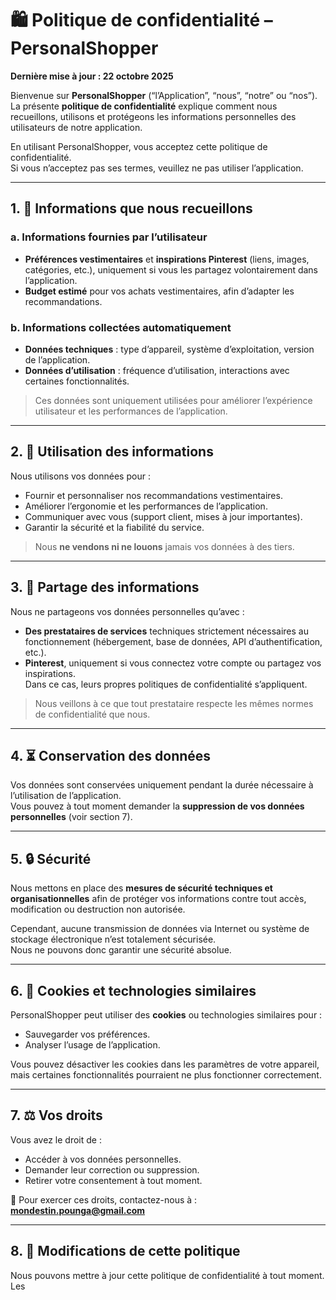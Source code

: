 # 🛍️ Politique de confidentialité – PersonalShopper

**Dernière mise à jour : 22 octobre 2025**

Bienvenue sur **PersonalShopper** (“l’Application”, “nous”, “notre” ou “nos”).  
La présente **politique de confidentialité** explique comment nous recueillons, utilisons et protégeons les informations personnelles des utilisateurs de notre application.

En utilisant PersonalShopper, vous acceptez cette politique de confidentialité.  
Si vous n’acceptez pas ses termes, veuillez ne pas utiliser l’application.

---

## 1. 🧾 Informations que nous recueillons

### a. Informations fournies par l’utilisateur
- **Préférences vestimentaires** et **inspirations Pinterest** (liens, images, catégories, etc.), uniquement si vous les partagez volontairement dans l’application.  
- **Budget estimé** pour vos achats vestimentaires, afin d’adapter les recommandations.

### b. Informations collectées automatiquement
- **Données techniques** : type d’appareil, système d’exploitation, version de l’application.  
- **Données d’utilisation** : fréquence d’utilisation, interactions avec certaines fonctionnalités.  

> Ces données sont uniquement utilisées pour améliorer l’expérience utilisateur et les performances de l’application.

---

## 2. 🎯 Utilisation des informations

Nous utilisons vos données pour :
- Fournir et personnaliser nos recommandations vestimentaires.  
- Améliorer l’ergonomie et les performances de l’application.  
- Communiquer avec vous (support client, mises à jour importantes).  
- Garantir la sécurité et la fiabilité du service.

> Nous **ne vendons ni ne louons** jamais vos données à des tiers.

---

## 3. 🤝 Partage des informations

Nous ne partageons vos données personnelles qu’avec :
- **Des prestataires de services** techniques strictement nécessaires au fonctionnement (hébergement, base de données, API d’authentification, etc.).  
- **Pinterest**, uniquement si vous connectez votre compte ou partagez vos inspirations.  
  Dans ce cas, leurs propres politiques de confidentialité s’appliquent.

> Nous veillons à ce que tout prestataire respecte les mêmes normes de confidentialité que nous.

---

## 4. ⏳ Conservation des données

Vos données sont conservées uniquement pendant la durée nécessaire à l’utilisation de l’application.  
Vous pouvez à tout moment demander la **suppression de vos données personnelles** (voir section 7).

---

## 5. 🔒 Sécurité

Nous mettons en place des **mesures de sécurité techniques et organisationnelles** afin de protéger vos informations contre tout accès, modification ou destruction non autorisée.

Cependant, aucune transmission de données via Internet ou système de stockage électronique n’est totalement sécurisée.  
Nous ne pouvons donc garantir une sécurité absolue.

---

## 6. 🍪 Cookies et technologies similaires

PersonalShopper peut utiliser des **cookies** ou technologies similaires pour :
- Sauvegarder vos préférences.  
- Analyser l’usage de l’application.  

Vous pouvez désactiver les cookies dans les paramètres de votre appareil, mais certaines fonctionnalités pourraient ne plus fonctionner correctement.

---

## 7. ⚖️ Vos droits

Vous avez le droit de :
- Accéder à vos données personnelles.  
- Demander leur correction ou suppression.  
- Retirer votre consentement à tout moment.  

📩 Pour exercer ces droits, contactez-nous à :  
**mondestin.pounga@gmail.com**

---

## 8. 🔁 Modifications de cette politique

Nous pouvons mettre à jour cette politique de confidentialité à tout moment.  
Les
